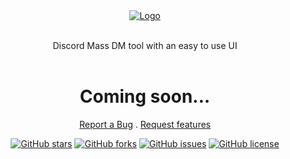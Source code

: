 <div align="center">
  <a href="https://github.com/BaderSpace/MassDM">
    <img src="https://i.imgur.com/Of3cawZ.png" alt="Logo">
  </a>
    <br />
    <br />
  <p align="center">
    Discord Mass DM tool with an easy to use UI
    <br />
    <br />
    
  <h1 align="center">
    Coming soon...
  </h1>
    
  <a href="https://github.com/BaderSpace/MassDM/issues">Report a Bug</a>
  .
  <a href="https://github.com/BaderSpace/MassDM/issues">Request features</a>
  </p>
  <div id="top"></div>
  <p align="center">
  
  <a href="https://github.com/BaderSpace/MassDM/stargazers"><img alt="GitHub stars" src="https://img.shields.io/github/stars/BaderSpace/MassDM?style=for-the-badge"></a>
  <a href="https://github.com/BaderSpace/MassDM/network"><img alt="GitHub forks" src="https://img.shields.io/github/forks/BaderSpace/MassDM?style=for-the-badge"></a>
  <a href="https://github.com/BaderSpace/MassDM/issues"><img alt="GitHub issues" src="https://img.shields.io/github/issues/BaderSpace/MassDM?style=for-the-badge"></a>
  <a href="https://github.com/BaderSpace/MassDM"><img alt="GitHub license" src="https://img.shields.io/github/license/BaderSpace/MassDM?style=for-the-badge"></a>
</p>
</div>
